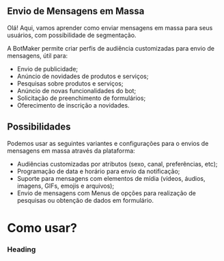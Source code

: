 ## Envio de Mensagens em Massa

Olá! Aqui, vamos aprender como enviar mensagens em massa para seus usuários, com possibilidade de segmentação.

A BotMaker permite criar perfis de audiência customizadas para envio de mensagens, útil para:

 - Envio de publicidade; 
 - Anúncio de novidades de produtos e serviços;
 - Pesquisas sobre produtos e serviços; 
 - Anúncio de novas funcionalidades do bot; 
 - Solicitação de preenchimento de formulários;
 - Oferecimento de inscrição a novidades.

## Possibilidades

Podemos usar as seguintes variantes e configurações para o envios de mensagens em massa através da plataforma:</p>
<ul>
<li>Audiências customizadas por atributos (sexo, canal, preferências, etc);</li>
<li>Programação de data e horário para envio da notificação;</li>
<li>Suporte para mensagens com elementos de mídia (vídeos, áudios, imagens, GIFs, emojis e arquivos);</li>
<li>Envio de mensagens com Menus de opções para realização de pesquisas ou obtenção de dados em formulário.</li>
</ul>
<h1 id="como-usar">Como usar?</h1>
<h3 id="heading">Heading</h3>

<!--stackedit_data:
eyJoaXN0b3J5IjpbOTIyMTYwOTUxXX0=
-->